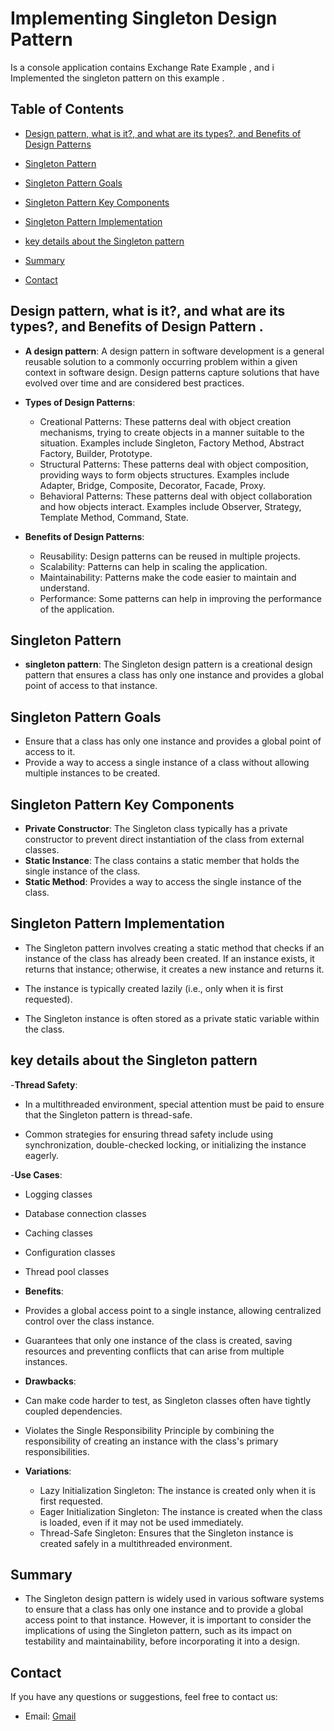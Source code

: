 # Implementing Singleton Design Pattern 

Is a console application contains Exchange Rate Example , and i Implemented the singleton pattern on this example .

## Table of Contents 

- [Design pattern, what is it?, and what are its types?, and Benefits of Design Patterns](#Design-pattern) 

- [Singleton Pattern](#Singleton-Pattern) 

- [Singleton Pattern Goals](#SP-Goals)
  
- [Singleton Pattern Key Components](#SP-Key-Components)

- [Singleton Pattern Implementation](#SP-Implementation)

- [key details about the Singleton pattern](#SP-key-details)

- [Summary](#Summary)

- [Contact](#contact)

## Design pattern, what is it?, and what are its types?, and Benefits of Design Pattern .

- **A design pattern**: A design pattern in software development is a general reusable solution to a commonly occurring problem within a given context in software design. Design patterns capture solutions that have evolved over time and are considered best practices.

- **Types of Design Patterns**:
  - Creational Patterns: These patterns deal with object creation mechanisms, trying to create objects in a manner suitable to the situation. Examples include Singleton, Factory Method, Abstract Factory, Builder, Prototype.
  - Structural Patterns: These patterns deal with object composition, providing ways to form objects structures. Examples include Adapter, Bridge, Composite, Decorator, Facade, Proxy.
  - Behavioral Patterns: These patterns deal with object collaboration and how objects interact. Examples include Observer, Strategy, Template Method, Command, State.

- **Benefits of Design Patterns**:
  - Reusability: Design patterns can be reused in multiple projects.
  - Scalability: Patterns can help in scaling the application.
  - Maintainability: Patterns make the code easier to maintain and understand.
  - Performance: Some patterns can help in improving the performance of the application.
## Singleton Pattern
 - **singleton pattern**: The Singleton design pattern is a creational design pattern that ensures a class has only one instance and provides a global point of access to that instance.
## Singleton Pattern Goals
  - Ensure that a class has only one instance and provides a global point of access to it. 
  - Provide a way to access a single instance of a class without allowing multiple instances to be created.
## Singleton Pattern Key Components 
 - **Private Constructor**: The Singleton class typically has a private constructor to prevent direct instantiation of the class from external classes.
 - **Static Instance**: The class contains a static member that holds the single instance of the class.
 - **Static Method**: Provides a way to access the single instance of the class.

## Singleton Pattern Implementation

 - The Singleton pattern involves creating a static method that checks if an instance of the class has already been created.
   If an instance exists, it returns that instance; otherwise, it creates a new instance and returns it.
   
 - The instance is typically created lazily (i.e., only when it is first requested).
   
 - The Singleton instance is often stored as a private static variable within the class.

## key details about the Singleton pattern
 -**Thread Safety**:
 
   - In a multithreaded environment, special attention must be paid to ensure that the Singleton pattern is thread-safe.
     
   - Common strategies for ensuring thread safety include using synchronization, double-checked locking, or initializing the instance eagerly.
     
  -**Use Cases**:
   - Logging classes
   - Database connection classes
   - Caching classes
   - Configuration classes
   - Thread pool classes

  - **Benefits**:
   - Provides a global access point to a single instance, allowing centralized control over the class instance.
   - Guarantees that only one instance of the class is created, saving resources and preventing conflicts that can arise from multiple instances.
  - **Drawbacks**:
   - Can make code harder to test, as Singleton classes often have tightly coupled dependencies.
   - Violates the Single Responsibility Principle by combining the responsibility of creating an instance with the class's primary responsibilities.
  - **Variations**:
    - Lazy Initialization Singleton: The instance is created only when it is first requested.
    - Eager Initialization Singleton: The instance is created when the class is loaded, even if it may not be used immediately.
    - Thread-Safe Singleton: Ensures that the Singleton instance is created safely in a multithreaded environment.

## Summary
- The Singleton design pattern is widely used in various software systems to ensure that a class has only one instance and to provide a global access point to that instance. However, it is important to consider the implications of using the Singleton pattern, such as its impact on testability and maintainability, before incorporating it into a design.

## Contact 

If you have any questions or suggestions, feel free to contact us: 

- Email: [Gmail](mailto:mahmoudeldrenyelafandy2000@gmail.com) 


  

     








